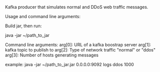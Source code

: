 Kafka producer that simulates normal
and DDoS web traffic messages.

Usage and command line arguments:

Build jar, then run:

java -jar ~/path_to_jar

Command line arguments:
arg[0]: URL of a kafka boostrap server
arg[1]: kafka topic to publish to
arg[2]: Type of network traffic "normal" or "ddos"
arg[3]: Number of hosts generating messages 

example:
java -jar ~/path_to_jar.jar 0.0.0.0:9092 logs ddos 1000     